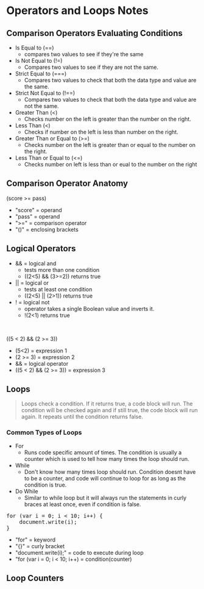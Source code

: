 # Operators and Loops Notes
## Comparison Operators Evaluating Conditions
- Is Equal to (==)
    - compares two values to see if they're the same
- Is Not Equal to (!=)
    - Compares two values to see if they are not the same.
- Strict Equal to (===)
    - Compares two values to check that both the data type and value are the same.
- Strict Not Equal to (!==)
    - Compares two values to check that both the data type and value are not the same.
- Greater Than (<)
    - Checks number on the left is greater than the number on the right.
- Less Than (<)
    - Checks if number on the left is less than number on the right.
- Greater Than or Equal to (>=)
    - Checks number on the left is greater than or equal to the number on the right.
- Less Than or Equal to (<=)
    - Checks number on left is less than or eual to  the number on the right
## Comparison Operator Anatomy
(score >= pass)
- "score" = operand
- "pass" = operand
- ">=" = comparison operator
- "()" = enclosing brackets

## Logical Operators
- && = logical and
    - tests more than one condition
    - ((2<5) && (3>=2)) returns true
- || = logical or
    - tests at least one condition
    - ((2<5) || (2>1)) returns true
- ! = logical not
    - operator takes a single Boolean value and inverts it.
    - !(2<1) returns true
<br>

((5 < 2) && (2 >= 3))
- (5<2) = expression 1
- (2 >= 3) = expression 2
- && = logical operator
- ((5 < 2) && (2 >= 3)) = expression 3

## Loops
> Loops check a condition. If it returns true, a code block will run. The condition will be checked again and if still true, the code block will run again. It repeats until the condition returns false.
### Common Types of Loops
- For
    - Runs code specific amount of times. The condition is usually a counter which is used to tell how many times the loop should run.
- While
    - Don't know how many times loop should run. Condition doesnt have to be a counter, and code will continue to loop for as long as the condition is true.
- Do While
    - Similar to while loop but it will always run the statements in curly braces at least once, even if condition is false.

<pre>
for (var i = 0; i < 10; i++) {
    document.write(i);
}
</pre>

- "for" = keyword
- "{}" = curly bracket
- "document.write(i);" = code to execute during loop
- "for (var i = 0; i < 10; i++) = condition(counter)

## Loop Counters
